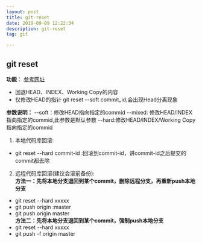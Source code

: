 ```yaml
---
layout: post
title: git-reset
date: 2019-09-09 12:22:34
description: git-reset
tag: git

---
```

## git reset
**功能**：
[参考网址](https://www.cnblogs.com/kidsitcn/p/4513297.html)
+ 回退HEAD、INDEX、Working Copy的内容
+ 仅修改HEAD的指针 git reset --soft commit_id,会出现Head分离现象

**参数说明：**
--soft：修改HEAD指向指定的commid
--mixed: 修改HEAD/INDEX指向指定的commid,此参数是默认参数
--hard:修改HEAD/INDEX/Working Copy指向指定的commid

1. 本地代码库回滚:
+ git reset --hard commit-id :回滚到commit-id，讲commit-id之后提交的commit都去除

2. 远程代码库回滚(建议会滚前备份):  
**方法一：先将本地分支退回到某个commit，删除远程分支，再重新push本地分支**
+ git reset --hard xxxxx 
+ git push origin :master
+ git push origin master   
**方法二：先将本地分支退回到某个commit，强制push本地分支**
+ git reset --hard xxxxx 
+ git push -f origin master 